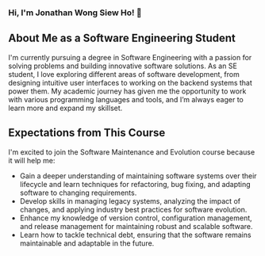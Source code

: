 ### Hi, I'm Jonathan Wong Siew Ho! 👋
## About Me as a Software Engineering Student
I'm currently pursuing a degree in Software Engineering with a passion for solving problems and building innovative software solutions. As an SE student, I love exploring different areas of software development, from designing intuitive user interfaces to working on the backend systems that power them. My academic journey has given me the opportunity to work with various programming languages and tools, and I’m always eager to learn more and expand my skillset.

## Expectations from This Course
I'm excited to join the Software Maintenance and Evolution course because it will help me:

- Gain a deeper understanding of maintaining software systems over their lifecycle and learn techniques for refactoring, bug fixing, and adapting software to changing requirements.
- Develop skills in managing legacy systems, analyzing the impact of changes, and applying industry best practices for software evolution.
- Enhance my knowledge of version control, configuration management, and release management for maintaining robust and scalable software.
- Learn how to tackle technical debt, ensuring that the software remains maintainable and adaptable in the future.
